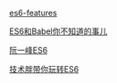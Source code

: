 
[es6-features](https://es6-features.org/#Constants)

[ES6和Babel你不知道的事儿](https://www.imooc.com/article/21866)

[阮一峰ES6](http://es6.ruanyifeng.com/)

[技术胖带你玩转ES6](https://jspang.com/posts/2019/01/20/es6.html)